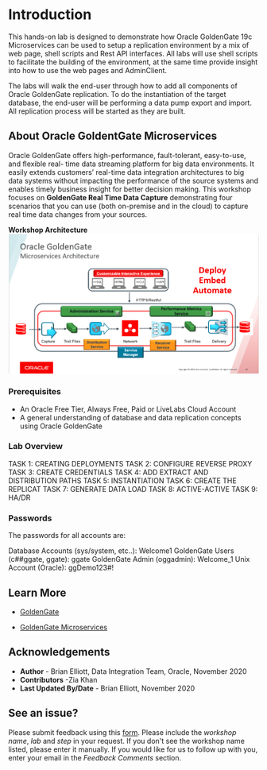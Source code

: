 # Introduction

This hands-on lab is designed to demonstrate how Oracle GoldenGate 19c Microservices can be used to setup a replication environment by a mix of web page, shell scripts and Rest API interfaces.  All labs will use shell scripts to facilitate the building of the environment, at the same time provide insight into how to use the web pages and AdminClient.

The labs will walk the end-user through how to add all components of Oracle GoldenGate replication.  To do the instantiation of the target database, the end-user will be performing a data pump export and import.  All replication process will be started as they are built.


## About Oracle GoldentGate Microservices
Oracle GoldenGate offers high-performance, fault-tolerant, easy-to-use, and flexible real- time data streaming platform for big data environments. It easily extends customers’ real-time data integration architectures to big data systems without impacting the performance of the source systems and enables timely business insight for better decision making. This workshop focuses on **GoldenGate Real Time Data Capture** demonstrating four scenarios that you can use (both on-premise and in the cloud) to capture real time data changes from your sources.

**Workshop Architecture**
    ![](./images/ggmicroservicesarchitecture.png)

### Prerequisites
* An Oracle Free Tier, Always Free, Paid or LiveLabs Cloud Account
* A general understanding of database and data replication concepts using Oracle GoldenGate

### Lab Overview

TASK 1: CREATING DEPLOYMENTS
TASK 2: CONFIGURE REVERSE PROXY
TASK 3: CREATE CREDENTIALS
TASK 4: ADD EXTRACT AND DISTRIBUTION PATHS
TASK 5: INSTANTIATION
TASK 6: CREATE THE REPLICAT
TASK 7: GENERATE DATA LOAD
TASK 8: ACTIVE-ACTIVE
TASK 9: HA/DR

### Passwords

The passwords for all accounts are:

Database Accounts (sys/system, etc..): Welcome1
GoldenGate Users (c##ggate, ggate): ggate
GoldenGate Admin (oggadmin): Welcome_1
Unix Account (Oracle): ggDemo123#!


## Learn More

* [GoldenGate](https://www.oracle.com/middleware/data-integration/goldengate/")

* [GoldenGate Microservices](https://docs.oracle.com/goldengate/c1230/gg-winux/GGCON/getting-started-oracle-goldengate.htm#GGCON-GUID-5DB7A5A1-EF00-4709-A14E-FF0ADC18E842")

## Acknowledgements
* **Author** - Brian Elliott, Data Integration Team, Oracle, November 2020
* **Contributors** -Zia Khan
* **Last Updated By/Date** - Brian Elliott, November 2020

## See an issue?
Please submit feedback using this [form](https://apexapps.oracle.com/pls/apex/f?p=133:1:::::P1_FEEDBACK:1). Please include the *workshop name*, *lab* and *step* in your request.  If you don't see the workshop name listed, please enter it manually. If you would like for us to follow up with you, enter your email in the *Feedback Comments* section.